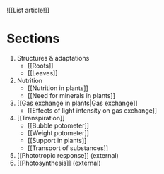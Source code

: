 ![[List article!]]

# Sections
1. Structures & adaptations
	- [[Roots]]
	- [[Leaves]]
2. Nutrition
	- [[Nutrition in plants]]
	- [[Need for minerals in plants]]
3. [[Gas exchange in plants|Gas exchange]]
	- [[Effects of light intensity on gas exchange]]
4. [[Transpiration]]
	- [[Bubble potometer]]
	- [[Weight potometer]]
	- [[Support in plants]]
	- [[Transport of substances]]
6. [[Phototropic response]] (external)
7. [[Photosynthesis]] (external)
